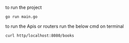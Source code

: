 to run the project 

``
go run main.go
``

to run the Apis or routers run the below cmd on terminal

``
curl http/localhost:8080/books
``